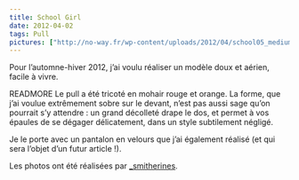 ```yaml
---
title: School Girl
date: 2012-04-02
tags: Pull
pictures: ["http://no-way.fr/wp-content/uploads/2012/04/school05_medium.jpg", "http://no-way.fr/wp-content/uploads/2012/04/school02_medium.jpg", "http://no-way.fr/wp-content/uploads/2012/04/school03_medium.jpg", "http://no-way.fr/wp-content/uploads/2012/04/school01_medium.jpg", "http://no-way.fr/wp-content/uploads/2012/04/school04_medium.jpg"]
---
```


Pour l’automne-hiver 2012, j’ai voulu réaliser un modèle doux et aérien, facile à vivre.

READMORE
Le pull a été tricoté en mohair rouge et orange. La forme, que j’ai voulue extrêmement sobre sur le devant, n’est pas aussi sage qu’on pourrait s’y attendre : un grand décolleté drape le dos, et permet à vos épaules de se dégager délicatement, dans un style subtilement négligé.

Je le porte avec un pantalon en velours que j’ai également réalisé (et qui sera l’objet d’un futur article !).

Les photos ont été réalisées par <a href="http://www.flickr.com/photos/_smitherines" target="_blank">_smitherines</a>.